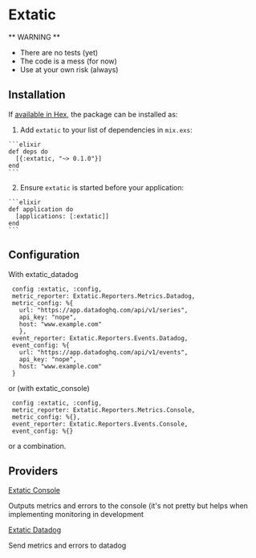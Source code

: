 # Extatic

** WARNING **
 * There are no tests (yet)
 * The code is a mess (for now)
 * Use at your own risk (always)

## Installation

If [available in Hex](https://hex.pm/docs/publish), the package can be installed as:

  1. Add `extatic` to your list of dependencies in `mix.exs`:

    ```elixir
    def deps do
      [{:extatic, "~> 0.1.0"}]
    end
    ```

  2. Ensure `extatic` is started before your application:

    ```elixir
    def application do
      [applications: [:extatic]]
    end
    ```

## Configuration

With extatic_datadog

```
 config :extatic, :config,
 metric_reporter: Extatic.Reporters.Metrics.Datadog,
 metric_config: %{
   url: "https://app.datadoghq.com/api/v1/series",
   api_key: "nope",
   host: "www.example.com"
   },
 event_reporter: Extatic.Reporters.Events.Datadog,
 event_config: %{
   url: "https://app.datadoghq.com/api/v1/events",
   api_key: "nope",
   host: "www.example.com"
 }
```
or (with extatic_console)

```
 config :extatic, :config,
 metric_reporter: Extatic.Reporters.Metrics.Console,
 metric_config: %{},
 event_reporter: Extatic.Reporters.Events.Console,
 event_config: %{}
```

or a combination.

## Providers
[Extatic Console](https://github.com/trinode/extatic_console)

Outputs metrics and errors to the console (it's not pretty but helps when implementing monitoring in development

[Extatic Datadog](https://github.com/trinode/extatic_datadog)

Send metrics and errors to datadog
